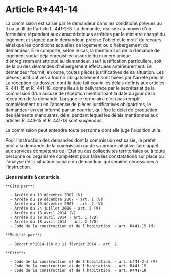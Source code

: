 # Article R*441-14

La commission est saisie par le demandeur dans les conditions prévues au II ou au III de l'article L. 441-2-3. La demande,
réalisée au moyen d'un formulaire répondant aux caractéristiques arrêtées par le ministre chargé du logement et signée par le
demandeur, précise l'objet et le motif du recours, ainsi que les conditions actuelles de logement ou d'hébergement du
demandeur. Elle comporte, selon le cas, la mention soit de la demande de logement social déjà enregistrée assortie du numéro
unique d'enregistrement attribué au demandeur, sauf justification particulière, soit de la ou des demandes d'hébergement
effectuées antérieurement. Le demandeur fournit, en outre, toutes pièces justificatives de sa situation. Les pièces
justificatives à fournir obligatoirement sont fixées par l'arrêté précité. La réception du dossier, dont la date fait courir
les délais définis aux articles R. 441-15 et R. 441-18, donne lieu à la délivrance par le secrétariat de la commission d'un
accusé de réception mentionnant la date du jour de la réception de la demande. Lorsque le formulaire n'est pas rempli
complètement ou en l'absence de pièces justificatives obligatoires, le demandeur en est informé par un courrier, qui fixe le
délai de production des éléments manquants, délai pendant lequel les délais mentionnés aux articles R. 441-15 et R. 441-18
sont suspendus. 

La commission peut entendre toute personne dont elle juge l'audition utile. 

Pour l'instruction des demandes dont la commission est saisie, le préfet peut à la demande de la commission ou de sa propre
initiative faire appel aux services compétents de l'Etat ou des collectivités territoriales ou à toute personne ou organisme
compétent pour faire les constatations sur place ou l'analyse de la situation sociale du demandeur qui seraient nécessaires à
l'instruction.

**Liens relatifs à cet article**

	**Cité par**:

	  - Arrêté du 19 décembre 2007 (V)
	  - Arrêté du 19 décembre 2007 - art. 1 (V)
	  - Arrêté du 19 décembre 2007 - art. 2 (V)
	  - Arrêté du 24 juillet 2009 - art. 5 (V)
	  - Arrêté du 18 avril 2014 (V)
	  - Arrêté du 18 avril 2014 - art. 1 (VD)
	  - Arrêté du 18 avril 2014 - art. 2 (VD)
	  - Code de la construction et de l'habitation. - art. R441-15 (M)

	**Modifié par**:

	  - Décret n°2014-116 du 11 février 2014 - art. 2

	**Cite**:

	  - Code de la construction et de l'habitation. - art. L441-2-3 (V)
	  - Code de la construction et de l'habitation. - art. R441-15
	  - Code de la construction et de l'habitation. - art. R441-18
